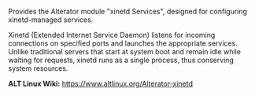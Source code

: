 Provides the Alterator module "xinetd Services", designed for configuring xinetd-managed services.

Xinetd (Extended Internet Service Daemon) listens for incoming connections on specified ports and launches the appropriate services.
Unlike traditional servers that start at system boot and remain idle while waiting for requests, xinetd runs as a single process,
thus conserving system resources.

**ALT Linux Wiki:** <https://www.altlinux.org/Alterator-xinetd>
